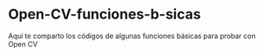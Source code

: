 # Open-CV-funciones-b-sicas
Aquí te comparto los códigos de algunas funciones básicas para probar con Open CV
